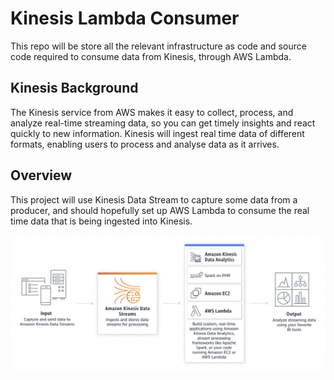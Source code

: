 # Kinesis Lambda Consumer

This repo will be store all the relevant infrastructure as code and source code required to consume data from Kinesis, 
through AWS Lambda.

## Kinesis Background

The Kinesis service from AWS makes it easy to collect, process, and analyze real-time streaming data, so you can get 
timely insights and react quickly to new information. Kinesis will ingest real time data of different formats, enabling
users to process and analyse data as it arrives.

## Overview

This project will use Kinesis Data Stream to capture some data from a producer, and should hopefully set  up AWS Lambda
to consume the real time data that is being ingested into Kinesis.

![Kinesis Data Stream Overview](assets/kinesis-data-stream.png)
